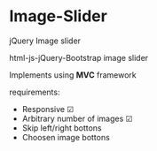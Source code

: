 # Image-Slider
jQuery Image slider

html-js-jQuery-Bootstrap image slider 

Implements using **MVC** framework

requirements:
* Responsive ☑
* Arbitrary number of images ☑
* Skip left/right bottons
* Choosen image bottons
